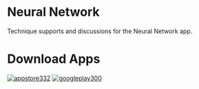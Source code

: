 # Neural Network
Technique supports and discussions for the Neural Network app.

# Download Apps
[![appstore332](https://user-images.githubusercontent.com/79819665/109643493-426e5980-7b8f-11eb-8e33-7d95398f2a4e.png)](https://apps.apple.com/app/neural-network/id1529389288)
[![googleplay300](https://user-images.githubusercontent.com/79819665/109643151-cc69f280-7b8e-11eb-9f2a-d01d34d84905.png)](https://play.google.com/store/apps/details?id=com.jerryjee.nn)
